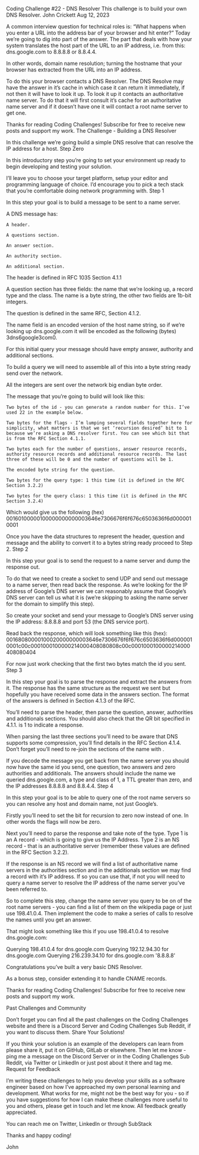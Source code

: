 Coding Challenge #22 - DNS Resolver
This challenge is to build your own DNS Resolver.
John Crickett
Aug 12, 2023

A common interview question for technical roles is: “What happens when you enter a URL into the address bar of your browser and hit enter?” Today we’re going to dig into part of the answer. The part that deals with how your system translates the host part of the URL to an IP address, i.e. from this: dns.google.com to 8.8.8.8 or 8.8.4.4.

In other words, domain name resolution; turning the hostname that your browser has extracted from the URL into an IP address.

To do this your browser contacts a DNS Resolver. The DNS Resolve may have the answer in it’s cache in which case it can return it immediately, if not then it will have to look it up. To look it up it contacts an authoritative name server. To do that it will first consult it’s cache for an authoritative name server and if it doesn’t have one it will contact a root name server to get one.

Thanks for reading Coding Challenges! Subscribe for free to receive new posts and support my work.
The Challenge - Building a DNS Resolver

In this challenge we’re going build a simple DNS resolve that can resolve the IP address for a host.
Step Zero

In this introductory step you’re going to set your environment up ready to begin developing and testing your solution.

I’ll leave you to choose your target platform, setup your editor and programming language of choice. I’d encourage you to pick a tech stack that you’re comfortable doing network programming with.
Step 1

In this step your goal is to build a message to be sent to a name server.

A DNS message has:

    A header.

    A questions section.

    An answer section.

    An authority section.

    An additional section.

The header is defined in RFC 1035 Section 4.1.1

A question section has three fields: the name that we’re looking up, a record type and the class. The name is a byte string, the other two fields are 1b-bit integers.

The question is defined in the same RFC, Section 4.1.2.

The name field is an encoded version of the host name string, so if we’re looking up dns.google.com it will be encoded as the following (bytes) 3dns6google3com0.

For this initial query your message should have empty answer, authority and additional sections.

To build a query we will need to assemble all of this into a byte string ready send over the network.

All the integers are sent over the network big endian byte order.

The message that you’re going to build will look like this:

    Two bytes of the id - you can generate a random number for this. I’ve used 22 in the example below.

    Two bytes for the flags - I’m lumping several fields together here for simplicity, what matters is that we set ‘recursion desired’ bit to 1 because we’re asking a DNS resolver first. You can see which bit that is from the RFC Section 4.1.1.

    Two bytes each for the number of questions, answer resource records, authority resource records and additional resource records. The last three of these will be 0 and the number of questions will be 1.

    The encoded byte string for the question.

    Two bytes for the query type: 1 this time (it is defined in the RFC Section 3.2.2)

    Two bytes for the query class: 1 this time (it is defined in the RFC Section 3.2.4)

Which would give us the following (hex) 00160100000100000000000003646e7306676f6f676c6503636f6d0000010001

Once you have the data structures to represent the header, question and message and the ability to convert it to a bytes string ready proceed to Step 2.
Step 2

In this step your goal is to send the request to a name server and dump the response out.

To do that we need to create a socket to send UDP and send out message to a name server, then read back the response. As we’re looking for the IP address of Google’s DNS server we can reasonably assume that Google’s DNS server can tell us what it is (we’re skipping to asking the name server for the domain to simplify this step).

So create your socket and send your message to Google’s DNS server using the IP address: 8.8.8.8 and port 53 (the DNS service port).

Read back the response, which will look something like this (hex): 00168080000100020000000003646e7306676f6f676c6503636f6d0000010001c00c0001000100000214000408080808c00c0001000100000214000408080404

For now just work checking that the first two bytes match the id you sent.
Step 3

In this step your goal is to parse the response and extract the answers from it. The response has the same structure as the request we sent but hopefully you have received some data in the answers section. The format of the answers is defined in Section 4.1.3 of the RFC.

You’ll need to parse the header, then parse the question, answer, authorities and additionals sections. You should also check that the QR bit specified in 4.1.1. is 1 to indicate a response.

When parsing the last three sections you’ll need to be aware that DNS supports some compression, you’ll find details in the RFC Section 4.1.4. Don’t forget you’ll need to re-join the sections of the name with .

If you decode the message you get back from the name server you should now have the same id you send, one question, two answers and zero authorities and additionals. The answers should include the name we queried dns.google.com, a type and class of 1, a TTL greater than zero, and the IP addresses 8.8.8.8 and 8.8.4.4.
Step 4

In this step your goal is to be able to query one of the root name servers so you can resolve any host and domain name, not just Google’s.

Firstly you’ll need to set the bit for recursion to zero now instead of one. In other words the flags will now be zero.

Next you’ll need to parse the response and take note of the type. Type 1 is an A record - which is going to give us the IP Address. Type 2 is an NS record - that is an authoritative server (remember these values are defined in the RFC Section 3.2.2).

If the response is an NS record we will find a list of authoritative name servers in the authorities section and in the additionals section we may find a record with it’s IP address. If so you can use that, if not you will need to query a name server to resolve the IP address of the name server you’ve been referred to.

So to complete this step, change the name server you query to be on of the root name servers - you can find a list of them on the wikipedia page or just use 198.41.0.4. Then implement the code to make a series of calls to resolve the names until you get an answer.

That might look something like this if you use 198.41.0.4 to resolve dns.google.com:

Querying 198.41.0.4 for dns.google.com
Querying 192.12.94.30 for dns.google.com
Querying 216.239.34.10 for dns.google.com
'8.8.8.8'

Congratulations you’ve built a very basic DNS Resolver.

As a bonus step, consider extending it to handle CNAME records.

Thanks for reading Coding Challenges! Subscribe for free to receive new posts and support my work.

Past Challenges and Community

Don’t forget you can find all the past challenges on the Coding Challenges website and there is a Discord Server and Coding Challenges Sub Reddit, if you want to discuss them.
Share Your Solutions!

If you think your solution is an example of the developers can learn from please share it, put it on GitHub, GitLab or elsewhere. Then let me know - ping me a message on the Discord Server or in the Coding Challenges Sub Reddit, via Twitter or LinkedIn or just post about it there and tag me.
Request for Feedback

I’m writing these challenges to help you develop your skills as a software engineer based on how I’ve approached my own personal learning and development. What works for me, might not be the best way for you - so if you have suggestions for how I can make these challenges more useful to you and others, please get in touch and let me know. All feedback greatly appreciated.

You can reach me on Twitter, LinkedIn or through SubStack

Thanks and happy coding!

John